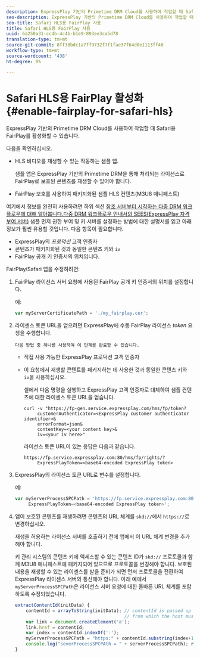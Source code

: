 ```yaml
---
description: ExpressPlay 기반의 Primetime DRM Cloud를 사용하여 작업할 때 Safari용 FairPlay를 활성화할 수 있습니다.
seo-description: ExpressPlay 기반의 Primetime DRM Cloud를 사용하여 작업할 때 Safari용 FairPlay를 활성화할 수 있습니다.
seo-title: Safari HLS용 FairPlay 사용
title: Safari HLS용 FairPlay 사용
uuid: 6a250a31-cc4b-4c4b-b1e9-893ee3ca5d78
translation-type: tm+mt
source-git-commit: 8ff38bdc1a7ff9732f7f1fae37f64d0e1113ff40
workflow-type: tm+mt
source-wordcount: '438'
ht-degree: 0%

---
```



# Safari HLS용 FairPlay 활성화 {#enable-fairplay-for-safari-hls}

ExpressPlay 기반의 Primetime DRM Cloud를 사용하여 작업할 때 Safari용 FairPlay를 활성화할 수 있습니다.

다음을 확인하십시오.

* HLS 비디오를 재생할 수 있는 작동하는 샘플 앱.

   샘플 앱은 ExpressPlay 기반의 Primetime DRM을 통해 처리되는 라이선스로 FairPlay로 보호된 콘텐츠를 재생할 수 있어야 합니다.
* FairPlay 보호를 사용하여 패키지화된 샘플 HLS 컨텐츠(M3U8 매니페스트)

여기에서 정보를 완전히 사용하려면 하위 섹션 [참조 서버부터 시작하는 다중 DRM 워크플로우에 대해 알아봅니다.다중 DRM 워크플로우 안내서의 SEES(ExpressPlay 자격 부여 서버)](https://helpx.adobe.com/content/dam/help/en/primetime/drm/drm_multi_drm_workflows.pdf) 샘플 먼저 권한 부여 및 키 서버를 설정하는 방법에 대한 설명서를 읽고 아래 정보가 훨씬 유용할 것입니다.
다음 항목이 필요합니다.

* ExpressPlay의 *프로덕션* 고객 인증자
* 콘텐츠가 패키지화된 것과 동일한 콘텐츠 키와 `iv`
* FairPlay 공개 키 인증서의 위치입니다.

FairPlay/Safari 앱을 수정하려면:

1. FairPlay 라이선스 서버 요청에 사용된 FairPlay 공개 키 인증서의 위치를 설정합니다.

   예:

   ```js
   var myServerCertificatePath = './my_fairplay.cer';
   ```

1. 라이센스 토큰 URL을 얻으려면 ExpressPlay에 수동 FairPlay 라이선스 *token* 요청을 수행합니다.

       다음 방법 중 하나를 사용하여 이 단계를 완료할 수 있습니다.
   
   * 직접 사용 가능한 ExpressPlay 프로덕션 고객 인증자
   * 이 요청에서 재생할 콘텐트를 패키지하는 데 사용한 것과 동일한 콘텐츠 키와 `iv`을 사용하십시오.

      셸에서 다음 명령을 실행하고 ExpressPlay 고객 인증자로 대체하여 샘플 컨텐츠에 대한 라이센스 토큰 URL을 얻습니다.

      ```
      curl -v "https://fp-gen.service.expressplay.com/hms/fp/token? 
           customerAuthenticator=<ExpressPlay customer authenticator identifier>& 
           errorFormat=json& 
           contentKey=<your content key>& 
           iv=<your iv here>"
      ```

      라이선스 토큰 URL이 있는 응답은 다음과 같습니다.

      ```
      https://fp.service.expressplay.com:80/hms/fp/rights/? 
           ExpressPlayToken=<base64-encoded ExpressPlay token>
      ```

1. ExpressPlay의 라이선스 토큰 URL로 변수를 설정합니다.

   예:

   ```js
   var myServerProcessSPCPath = 'https://fp.service.expressplay.com:80/hms/fp/rights/? 
        ExpressPlayToken=<base64-encoded ExpressPlay token>';
   ```

1. 앱이 보호된 콘텐츠를 재생하려면 콘텐츠의 URL 체계를 `skd://`에서 `https://`로 변경하십시오.

   재생을 허용하는 라이선스 서버를 호출하기 전에 앱에서 이 URL 체계 변경을 추가해야 합니다.

   키 관리 시스템의 콘텐츠 키에 액세스할 수 있는 콘텐츠 ID가 `skd://` 프로토콜과 함께 M3U8 매니페스트에 패키지되어 있으므로 프로토콜을 변경해야 합니다. 보호된 내용을 재생할 수 있는 라이센스를 받을 준비가 되면 먼저 프로토콜을 전환하여 ExpressPlay 라이센스 서버와 통신해야 합니다. 아래 예에서 `myServerProcessSPCPath`은 라이선스 서버 요청에 대한 올바른 URL 체계를 포함하도록 수정되었습니다.

   ```js
   extractContentId(initData) {  
       contentId = arrayToString(initData); // contentId is passed up as a URI,  
                                            // from which the host must be extracted:  
       var link = document.createElement('a');  
       link.href = contentId;  
       var index = contentId.indexOf(':');  
       myServerProcessSPCPath = "https:" + contentId.substring(index+1);  
       console.log("severProcessSPCPAth = " + serverProcessSPCPath); return link.hostname;  
   }
   ```


